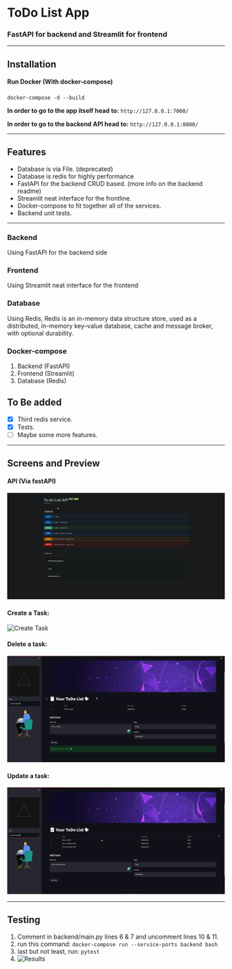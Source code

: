 # ToDo List App
### FastAPI for backend and Streamlit for frontend
-------
## Installation
#### Run Docker (With docker-compose)
 `docker-compose -d --build`

**In order to go to the app itself head to:**
`http://127.0.0.1:7000/`

**In order to go to the backend API head to:**
`http://127.0.0.1:8000/`

-------
## Features

- Database is via File. (deprecated)
- Database is redis for highly performance
- FastAPI for the backend CRUD based. (more info on the backend readme)
- Streamlit neat interface for the frontline.
- Docker-compose to fit together all of the services.
- Backend unit tests.
------

### Backend
Using FastAPI for the backend side

### Frontend
Using Streamlit neat interface for the frontend

### Database
Using Redis, Redis is an in-memory data structure store, used as a distributed, in-memory key–value database, cache and message broker, with optional durability.

### Docker-compose
1. Backend (FastAPI)
2. Frontend (Streamlit)
3. Database (Redis)

## To Be added
- [x] Third redis service.
- [x] Tests.
- [ ] Maybe some more features.
-----
## Screens and Preview
#### API (Via fastAPI)
![API](https://github.com/EASS-HIT-2022/ToDoList/blob/main/Screenshots/brave_atOjo8emnK.png)

#### Create a Task:
![Create Task](https://github.com/EASS-HIT-2022/ToDoList/blob/main/Screenshots/J4upY5kiMA.gif)

#### Delete a task:
![Delete Task](https://github.com/EASS-HIT-2022/ToDoList/blob/main/Screenshots/UZfgFffn7X.gif)

#### Update a task:
![Update Task](https://github.com/EASS-HIT-2022/ToDoList/blob/main/Screenshots/1a1gkQV89w.gif)

-------
## Testing
1. Comment in backend/main.py lines 6 & 7 and uncomment lines 10 & 11.
2. run this command: `docker-compose run --service-ports backend bash`
3. last but not least, run: `pytest`
4. ![Results]([https://puu.sh/J83Rx/8fcbdfb95f.png](https://github.com/EASS-HIT-2022/ToDoList/blob/main/Screenshots/Code_FN2dXEepdB.png)https://github.com/EASS-HIT-2022/ToDoList/blob/main/Screenshots/Code_FN2dXEepdB.png)
